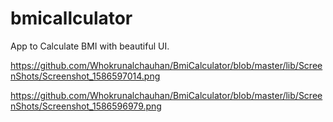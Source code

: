 # bmicallculator

App to Calculate  BMI with beautiful UI.

https://github.com/Whokrunalchauhan/BmiCalculator/blob/master/lib/ScreenShots/Screenshot_1586597014.png

https://github.com/Whokrunalchauhan/BmiCalculator/blob/master/lib/ScreenShots/Screenshot_1586596979.png
